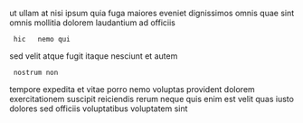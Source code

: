 <!--
title: Object-based even-keeled encoding
author: Meaghan
date: 2015-01-23-2107
link: 2015-01-23-2107-object-based-even-keeled-encoding
tags: [rainbows,digest,NPM,inject]
-->

ut ullam at nisi ipsum quia
 fuga maiores eveniet dignissimos omnis quae sint
omnis mollitia   dolorem laudantium ad officiis
 	 hic   nemo qui
sed  velit atque  fugit itaque
nesciunt   et
autem  
 	 nostrum non
tempore  expedita et vitae
porro nemo voluptas provident dolorem   exercitationem suscipit reiciendis
 rerum neque  quis  enim est
 velit quas iusto  dolores  sed 
officiis  voluptatibus  voluptatem sint   